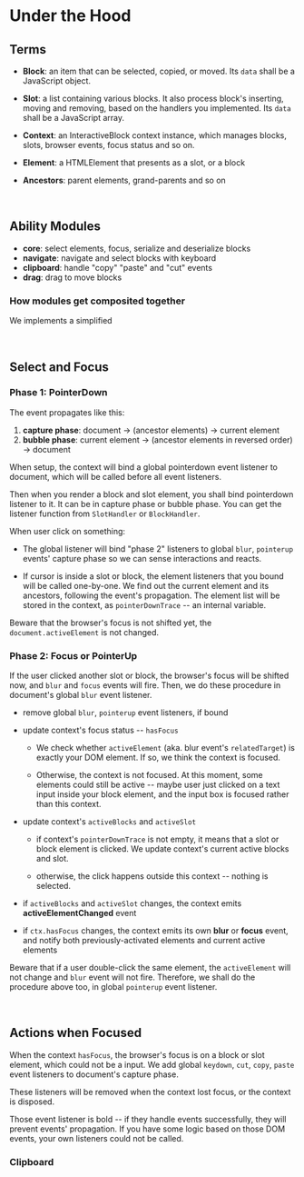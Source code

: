 # Under the Hood

## Terms

- **Block**: an item that can be selected, copied, or moved. Its `data` shall be a JavaScript object.

- **Slot**: a list containing various blocks. It also process block's inserting, moving and removing, based on the handlers you implemented. Its `data` shall be a JavaScript array.

- **Context**: an InteractiveBlock context instance, which manages blocks, slots, browser events, focus status and so on.

- **Element**: a HTMLElement that presents as a slot, or a block

- **Ancestors**: parent elements, grand-parents and so on

<br />

## Ability Modules

- **core**: select elements, focus, serialize and deserialize blocks
- **navigate**: navigate and select blocks with keyboard
- **clipboard**:  handle "copy" "paste" and "cut" events
- **drag**: drag to move blocks

### How modules get composited together

We implements a simplified 

<br />

## Select and Focus

### Phase 1: PointerDown

The event propagates like this:

1. **capture phase**: document -> (ancestor elements) -> current element
2. **bubble phase**: current element -> (ancestor elements in reversed order) -> document

When setup, the context will bind a global pointerdown event listener to document, which will be called before all event listeners.

Then when you render a block and slot element, you shall bind pointerdown listener to it. It can be in capture phase or bubble phase. You can get the listener function from `SlotHandler` or `BlockHandler`.

When user click on something:

- The global listener will bind "phase 2" listeners to global `blur`, `pointerup` events' capture phase so we can sense interactions and reacts.

- If cursor is inside a slot or block, the element listeners that you bound will be called one-by-one. We find out the current element and its ancestors, following the event's propagation. The element list will be stored in the context, as `pointerDownTrace` -- an internal variable.

Beware that the browser's focus is not shifted yet, the `document.activeElement` is not changed.

### Phase 2: Focus or PointerUp

If the user clicked another slot or block, the browser's focus will be shifted now, and `blur` and `focus` events will fire. Then, we do these procedure in document's global `blur` event listener.

- remove global `blur`, `pointerup` event listeners, if bound

- update context's focus status -- `hasFocus`
  
  - We check whether `activeElement` (aka. blur event's `relatedTarget`) is exactly your DOM element. If so, we think the context is focused.
  
  - Otherwise, the context is not focused. At this moment, some elements could still be active -- maybe user just clicked on a text input inside your block element, and the input box is focused rather than this context.

- update context's `activeBlocks` and `activeSlot`
  
  - if context's `pointerDownTrace` is not empty, it means that a slot or block element is clicked. We update context's current active blocks and slot.
  
  - otherwise, the click happens outside this context -- nothing is selected.

- if `activeBlocks` and `activeSlot` changes, the context emits **activeElementChanged** event

- if `ctx.hasFocus` changes, the context emits its own **blur** or **focus** event, and notify both previously-activated elements and current active elements

Beware that if a user double-click the same element, the `activeElement` will not change and `blur` event will not fire. Therefore, we shall do the procedure above too, in global `pointerup` event listener.

<br />

## Actions when Focused

When the context `hasFocus`, the browser's focus is on a block or slot element, which could not be a input. We add global `keydown`, `cut`, `copy`, `paste` event listeners to document's capture phase.

These listeners will be removed when the context lost focus, or the context is disposed.

Those event listener is bold -- if they handle events successfully, they will prevent events' propagation. If you have some logic based on those DOM events, your own listeners could not be called.

### Clipboard
